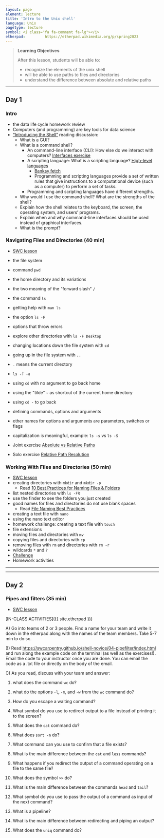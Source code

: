 ```yaml
---
layout: page
element: lecture
title: 'Intro to the Unix shell'
language: Unix
pagetype: lecture
symbol: <i class="fa fa-comment fa-lg"></i>
etherpad:         https://etherpad.wikimedia.org/p/spring2023
---
```



> **Learning Objectives**
>
> After this lesson, students will be able to:
>
> - recognize the elements of the unix shell
> - will be able to use paths to files and directories
> - understand the difference between absolute and relative paths

---

<!--
From https://datascience.virginia.edu/news/importance-software-skills-data-science

Programming means using a set of written rules that give instructions to a computational device (such as a computer) to perform a set of tasks, which will then change a function within the computer. Programming languages each have their own syntax and grammar, so a different set of words and instructions are analyzed depending on what programming language the engineer chooses. Additionally, the way a computer or computing device makes sense of the syntax varies by language, and a compiler translates this written code into information for a computer.

The job of a software engineer, data scientist, or any other technical person writing in a programming language is to accurately use the language or tools so the computer does the job it’s supposed to do. Sometimes, there are errors with the actual words, which is known as a “syntax error,” and the compiler can often tell the programmer what to change in order to make the code run effectively. Sometimes, even though the code fits the correct syntax, it is not performing the job that the technical engineer intended, in which case, debugging is necessary. This can often be a much more complicated process, and requires a more in-depth knowledge of computer science.
-->


## Day 1
### Intro

- the data life cycle homework review
- Computers (and programming) are key tools for data science
- [“Introducing the Shell”](https://swcarpentry.github.io/shell-novice/01-intro/index.html) reading discussion:
  - What is a GUI?
  - What is a command shell?
    - An command-line interface (CLI): How else do we interact with computers? [Interfaces exercise](https://jamboard.google.com/d/11001yh4s56Qg8_h73_hnTbvH-PHKRyy9uO1KTPDwlHo/viewer?f=0)
    - A scripting language: What is a scripting language? [High-level languages](https://jamboard.google.com/d/1R091zAGq9zB-Zl0I7DlQO67rvs458hZW_s5OVunTNKc/viewer?f=0)
      - [Banksy fetch](https://raw.githubusercontent.com/LunaSare/slides/master/media/banksy_2019.11.13.png)
      - Programming and scripting languages provide a set of written rules that give instructions to a computational device (such as a computer) to perform a set of tasks.
    - Programming and scripting languages have different strengths.
  - Why would I use the command shell? What are the strengths of the shell?
  - Explain how the shell relates to the keyboard, the screen, the operating system, and users’ programs.
  - Explain when and why command-line interfaces should be used instead of graphical interfaces.
  - What is the prompt?

### Navigating Files and Directories (40 min)
- [SWC lesson](https://swcarpentry.github.io/shell-novice/02-filedir/index.html)
- the file system
- command `pwd`
- the home directory and its variations
- the two meaning of the "forward slash" `/`
- the command `ls`
- getting help with `man ls`
- the option `ls -F`
- options that throw errors
- explore other directories with `ls -F Desktop`
- changing locations down the file system with `cd`
- going up in the file system with `..`
- `.` means the current directory
- `ls -F -a`
- using `cd` with no argument to go back home
- using the "tilde" `~` as shortcut of the current home directory
- using `cd -` to go back
- defining commands, options and arguments
- other names for options and arguments are parameters, switches or flags
- capitalization is meaningful, example: `ls -s` vs `ls -S`

- Joint exercise [Absolute vs Relative Paths](https://swcarpentry.github.io/shell-novice/02-filedir/index.html#absolute-vs-relative-paths)
- Solo exercise [Relative Path Resolution](https://swcarpentry.github.io/shell-novice/02-filedir/index.html#relative-path-resolution)

### Working With Files and Directories (50 min)
- [SWC lesson](https://swcarpentry.github.io/shell-novice/03-create/index.html)
- creating directories with `mkdir` and `mkdir -p`
  - Read [10 Best Practices for Naming Files & Folders](https://medium.com/thewhybuilder/10-best-practices-for-naming-files-folders-for-you-and-your-team-653f58d5db73)
- list nested directories with `ls -FR`
- use the finder to see the folders you just created
- good names for files and directories do not use blank spaces
  - Read [File Naming Best Practices](https://guides.library.harvard.edu/c.php?g=1033502&p=7496710)
- creating a text file with `nano`
- using the nano text editor
- homework challenge: creating a text file with `touch`
- file extensions
- moving files and directories with `mv`
- copying files and directories with `cp`
- removing files with `rm` and directories with `rm -r`
- wildcards `*` and `?`
- [Challenge](https://swcarpentry.github.io/shell-novice/03-create/index.html#list-filenames-matching-a-pattern)
- Homework activities

---
---

## Day 2
### Pipes and filters (35 min)
- [SWC lesson](https://swcarpentry.github.io/shell-novice/04-pipefilter/index.html)

[IN-CLASS ACTIVITIES]({{ site.etherpad }})

<!-- After class notes: students took 15 min tops to finish all the questions, and got them right. They were super fast!
The first student emailed me the code from their terminal 50 min after they started the class. It was really fast, but other students took more time.
Might be a good idea for in-class lessons to have them do the exercise at the beginning of the class, and then we go over the code together and I explain some more things along. -->


A) Go into teams of 2 or 3 people. Find a name for your team and write it down in the etherpad along with the names of the team members. Take 5-7 min to do so.

B)  Read https://swcarpentry.github.io/shell-novice/04-pipefilter/index.html and run along the example code on the terminal (as well as the exercises!). Email the code to your instructor once you are done. You can email the code as a .txt file or directly on the body of the email.

C) As you read, discuss with your team and answer:

1) what does the command `wc` do?

2) what do the options `-l`, `-m`, and `-w` from the `wc` command do?

3) How do you escape a waiting command?

4) What symbol do you use to redirect output to a file instead of printing it to the screen?

5) What does the `cat` command do?

6) What does `sort -n` do?

7) What command can you use to confirm that a file exists?

8) What is the main difference between the `cat` and `less` commands?

9) What happens if you redirect the output of a command operating on a file to the same file?

10) What does the symbol `>>` do?

11) What is the main difference between the commands `head` and `tail`?

12) What symbol do you use to pass the output of a command as input of the next command?

13) What is a pipeline?

14) What is the main difference between redirecting and piping an output?

15) What does the `uniq` command do?
